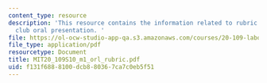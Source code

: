 ```yaml
---
content_type: resource
description: 'This resource contains the information related to rubric for journal
  club oral presentation. '
file: https://ol-ocw-studio-app-qa.s3.amazonaws.com/courses/20-109-laboratory-fundamentals-in-biological-engineering-spring-2010/f131f6888100dcb880367ca7c0eb5f51_MIT20_109S10_m1_orl_rubric.pdf
file_type: application/pdf
resourcetype: Document
title: MIT20_109S10_m1_orl_rubric.pdf
uid: f131f688-8100-dcb8-8036-7ca7c0eb5f51
---
```

